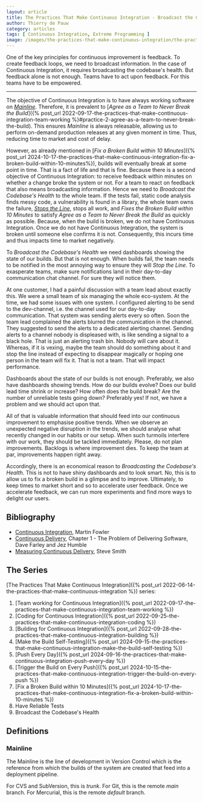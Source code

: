 ```yaml
---
layout: article
title: The Practices That Make Continuous Integration - Broadcast the Codebase's Health
author: Thierry de Pauw
category: articles
tags: [ Continuous Integration, Extreme Programming ]
image: /images/the-practices-that-make-continuous-integration/the-practices-that-make-continuous-integration-have-reliable-tests.jpg
---
```


One of the key principles for continuous improvement is feedback. To create feedback loops, we need to broadcast information. In the case of Continuous Integration, it requires broadcasting the codebase's health. But feedback alone is not enough. Teams have to act upon feedback. For this teams have to be empowered.

---

The objective of Continuous Integration is to have always working software on [*Mainline*](#mainline). Therefore, it is prevalent to [*Agree as a Team to Never Break the Build*]({% post_url 2022-09-17-the-practices-that-make-continuous-integration-team-working %}#practice-2-agree-as-a-team-to-never-break-the-build). This ensures *Mainline* is always releasable, allowing us to perform on-demand production releases at any given moment in time. Thus, reducing time to market and cost of delay.

However, as already mentioned in [*Fix a Broken Build within 10 Minutes*]({% post_url 2024-10-17-the-practices-that-make-continuous-integration-fix-a-broken-build-within-10-minutes%}), builds will eventually break at some point in time. That is a fact of life and that is fine. Because there is a second objective of Continuous Integration: to receive feedback within minutes on whether a change broke the system or not. For a team to react on feedback that also means broadcasting information. Hence we need to *Broadcast the Codebase's Health* to the whole team. If the tests fail, static code analysis finds messy code, a vulnerability is found in a library, the whole team owns the failure, [*Stops the Line*](https://en.wikipedia.org/wiki/Andon_(manufacturing)), stops all work, and *Fixes the Broken Build within 10 Minutes* to satisfy *Agree as a Team to Never Break the Build* as quickly as possible. Because, when the build is broken, we do not have Continuous Integration. Once we do not have Continuous Integration, the system is broken until someone else confirms it is not. Consequently, this incurs time and thus impacts time to market negatively.

To *Broadcast the Codebase's Health* we need dashboards showing the state of our builds. But that is not enough. When builds fail, the team needs to be notified in the most annoying way to ensure they will *Stop the Line*. To exasperate teams, make sure notifications land in their day-to-day communication chat channel. For sure they will notice them.

At one customer, I had a painful discussion with a team lead about exactly this. We were a small team of six managing the whole eco-system. At the time, we had some issues with one system. I configured alerting to be send to the dev-channel, i.e. the channel used for our day-to-day communication. That system was sending alerts every so often. Soon the team lead complained the alerts blurred the communication in the channel. They suggested to send the alerts to a dedicated alerting channel. Sending alerts to a channel nobody is displeased with, is like sending a signal to a black hole. That is just an alerting trash bin. Nobody will care about it. Whereas, if it is vexing, maybe the team should do something about it and stop the line instead of expecting to disappear magically or hoping one person in the team will fix it. That is not a team. That will impact performance.

Dashboards about the state of our builds is not enough. Preferably, we also have dashboards showing trends. How do our builds evolve? Does our build lead time shrink or increase? How often does the build break? Are the number of unreliable tests going down? Preferably yes! If not, we have a problem and we should act upon that.

All of that is valuable information that should feed into our continuous improvement to emphasise positive trends. When we observe an unexpected negative disruption in the trends, we should analyse what recently changed in our habits or our setup. When such turmoils interfere with our work, they should be tackled immediately. Please, do not plan improvements. Backlogs is where improvement dies. To keep the team at par, improvements happen right away.

Accordingly, there is an economical reason to *Broadcasting the Codebase's Health*. This is not to have shiny dashboards and to look smart. No, this is to allow us to fix a broken build in a glimpse and to improve. Ultimately, to keep times to market short and so to accelerate user feedback. Once we accelerate feedback, we can run more experiments and find more ways to delight our users.

## Bibliography

- [Continuous Integration](https://martinfowler.com/articles/continuousIntegration.html), Martin Fowler
- [Continuous Delivery](https://www.goodreads.com/book/show/8686650-continuous-delivery), Chapter 1 - The Problem of Delivering Software, Dave Farley and Jez Humble
- [Measuring Continuous Delivery](https://leanpub.com/measuringcontinuousdelivery), Steve Smith

## The Series

[The Practices That Make Continuous Integration]({% post_url 2022-06-14-the-practices-that-make-continuous-integration %}) series:

1. [Team working for Continuous Integration]({% post_url 2022-09-17-the-practices-that-make-continuous-integration-team-working %})
2. [Coding for Continuous Integration]({% post_url 2022-09-25-the-practices-that-make-continuous-integration-coding %})
3. [Building for Continuous Integration]({% post_url 2022-09-28-the-practices-that-make-continuous-integration-building %})
4. [Make the Build Self-Testing]({% post_url 2024-09-15-the-practices-that-make-continuous-integration-make-the-build-self-testing %})
5. [Push Every Day]({% post_url 2024-09-16-the-practices-that-make-continuous-integration-push-every-day %})
6. [Trigger the Build on Every Push]({% post_url 2024-10-15-the-practices-that-make-continuous-integration-trigger-the-build-on-every-push %})
7. [Fix a Broken Build within 10 Minutes]({% post_url 2024-10-17-the-practices-that-make-continuous-integration-fix-a-broken-build-within-10-minutes %})
8. Have Reliable Tests
9. Broadcast the Codebase's Health

## Definitions

### Mainline

The Mainline is the line of development in Version Control which is the reference from which the builds of the system are created that feed into a deployment pipeline.

For CVS and SubVersion, this is *trunk*. For Git, this is the remote *main* branch. For Mercurial, this is the remote *default* branch.
